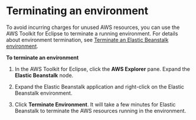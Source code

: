 # Terminating an environment<a name="create_deploy_Java.terminating"></a>

To avoid incurring charges for unused AWS resources, you can use the AWS Toolkit for Eclipse to terminate a running environment\. For details about environment termination, see [Terminate an Elastic Beanstalk environment](using-features.terminating.md)\.

**To terminate an environment**

1. In the AWS Toolkit for Eclipse, click the **AWS Explorer** pane\. Expand the **Elastic Beanstalk** node\. 

1.  Expand the Elastic Beanstalk application and right\-click on the Elastic Beanstalk environment\. 

1.  Click **Terminate Environment**\. It will take a few minutes for Elastic Beanstalk to terminate the AWS resources running in the environment\.